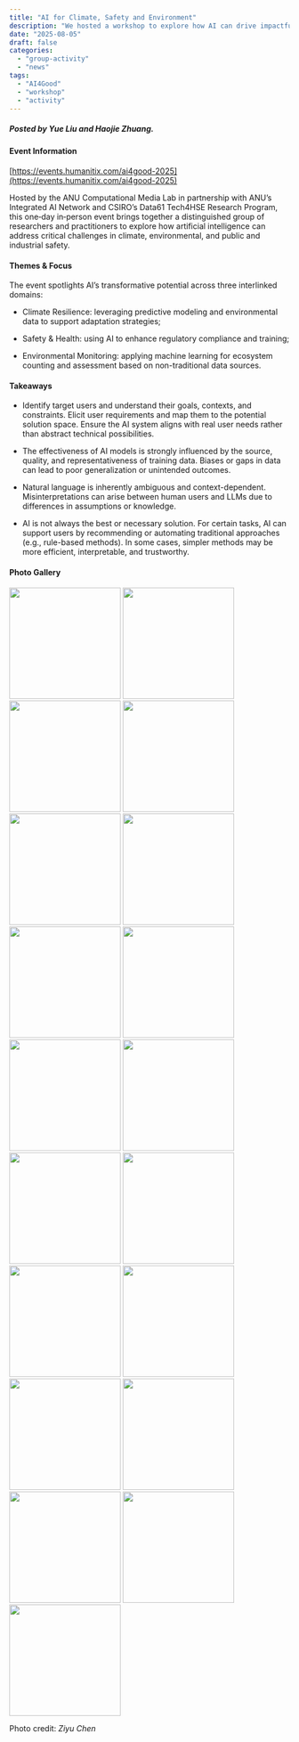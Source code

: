 ```yaml
---
title: "AI for Climate, Safety and Environment"
description: "We hosted a workshop to explore how AI can drive impactful solutions for climate resilience, environmental monitoring, public and industrial safety."
date: "2025-08-05"
draft: false
categories:
  - "group-activity"
  - "news"
tags:
  - "AI4Good"
  - "workshop"
  - "activity"
---
```


##### Posted by _Yue Liu_ and _Haojie Zhuang_.

#### **Event Information**

[https://events.humanitix.com/ai4good-2025](https://events.humanitix.com/ai4good-2025)

Hosted by the ANU Computational Media Lab in partnership with ANU’s Integrated AI Network and CSIRO’s Data61 Tech4HSE Research Program, this one‑day in‑person event brings together a distinguished group of researchers and practitioners to explore how artificial intelligence can address critical challenges in climate, environmental, and public and industrial safety.

#### **Themes & Focus**

The event spotlights AI’s transformative potential across three interlinked domains:

- Climate Resilience: leveraging predictive modeling and environmental data to support adaptation strategies;

- Safety & Health: using AI to enhance regulatory compliance and training;

- Environmental Monitoring: applying machine learning for ecosystem counting and assessment based on non-traditional data sources.

#### **Takeaways**

- Identify target users and understand their goals, contexts, and constraints. Elicit user requirements and map them to the potential solution space. Ensure the AI system aligns with real user needs rather than abstract technical possibilities.

- The effectiveness of AI models is strongly influenced by the source, quality, and representativeness of training data. Biases or gaps in data can lead to poor generalization or unintended outcomes.

- Natural language is inherently ambiguous and context-dependent. Misinterpretations can arise between human users and LLMs due to differences in assumptions or knowledge.

- AI is not always the best or necessary solution. For certain tasks, AI can support users by recommending or automating traditional approaches (e.g., rule-based methods). In some cases, simpler methods may be more efficient, interpretable, and trustworthy.

#### **Photo Gallery**

<img src="/img/ai4good/DSC04959.jpeg" width="200"/>
<img src="/img/ai4good/DSC04968.jpeg" width="200"/>
<img src="/img/ai4good/DSC04980.jpeg" width="200"/>
<img src="/img/ai4good/DSC04990.jpeg" width="200"/>
<img src="/img/ai4good/DSC05004.jpeg" width="200"/>
<img src="/img/ai4good/DSC05009.jpeg" width="200"/>
<img src="/img/ai4good/DSC05044.jpeg" width="200"/>
<img src="/img/ai4good/DSC05049.jpeg" width="200"/>
<img src="/img/ai4good/DSC05055.jpeg" width="200"/>
<img src="/img/ai4good/DSC05063.jpeg" width="200"/>
<img src="/img/ai4good/DSC05087.jpeg" width="200"/>
<img src="/img/ai4good/DSC05088.jpeg" width="200"/>
<img src="/img/ai4good/DSC05117.jpeg" width="200"/>
<img src="/img/ai4good/DSC05130.jpeg" width="200"/>
<img src="/img/ai4good/DSC05141.jpeg" width="200"/>
<img src="/img/ai4good/DSC05172.jpeg" width="200"/>
<img src="/img/ai4good/DSC05178.jpeg" width="200"/>
<img src="/img/ai4good/DSC05181.jpeg" width="200"/>
<img src="/img/ai4good/IMG_0068.jpeg" width="200"/>

Photo credit: _Ziyu Chen_